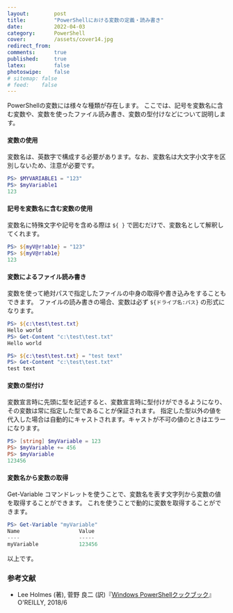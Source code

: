 ```yaml
---
layout:        post
title:         "PowerShellにおける変数の定義・読み書き"
date:          2022-04-03
category:      PowerShell
cover:         /assets/cover14.jpg
redirect_from:
comments:      true
published:     true
latex:         false
photoswipe:    false
# sitemap: false
# feed:    false
---
```


PowerShellの変数には様々な種類が存在します。
ここでは、記号を変数名に含む変数や、変数を使ったファイル読み書き、変数の型付けなどについて説明します。

#### 変数の使用
変数名は、英数字で構成する必要があります。なお、変数名は大文字小文字を区別しないため、注意が必要です。
```ps1
PS> $MYVARIABLE1 = "123"
PS> $myVariable1
123
```

#### 記号を変数名に含む変数の使用
変数名に特殊文字や記号を含める際は `${ }` で囲むだけで、変数名として解釈してくれます。
```ps1
PS> ${myV@r!ab1e} = "123"
PS> ${myV@r!ab1e}
123
```

#### 変数によるファイル読み書き
変数を使って絶対パスで指定したファイルの中身の取得や書き込みをすることもできます。
ファイルの読み書きの場合、変数は必ず `${ドライブ名:パス}` の形式になります。
```ps1
PS> ${c:\test\test.txt}
Hello world
PS> Get-Content "c:\test\test.txt"
Hello world

PS> ${c:\test\test.txt} = "test text"
PS> Get-Content "c:\test\test.txt"
test text
```

#### 変数の型付け
変数宣言時に先頭に型を記述すると、変数宣言時に型付けができるようになり、その変数は常に指定した型であることが保証されます。
指定した型以外の値を代入した場合は自動的にキャストされます。キャストが不可の値のときはエラーになります。
```ps1
PS> [string] $myVariable = 123
PS> $myVariable += 456
PS> $myVariable
123456
```

#### 変数名から変数の取得
Get-Variable コマンドレットを使うことで、変数名を表す文字列から変数の値を取得することができます。
これを使うことで動的に変数を取得することができます。
```ps1
PS> Get-Variable "myVariable"
Name                   Value
----                   -----
myVariable             123456
```

以上です。

### 参考文献
- Lee Holmes (著), 菅野 良二 (訳)『[Windows PowerShellクックブック](https://amzn.to/3QwwEsn)』O'REILLY, 2018/6
